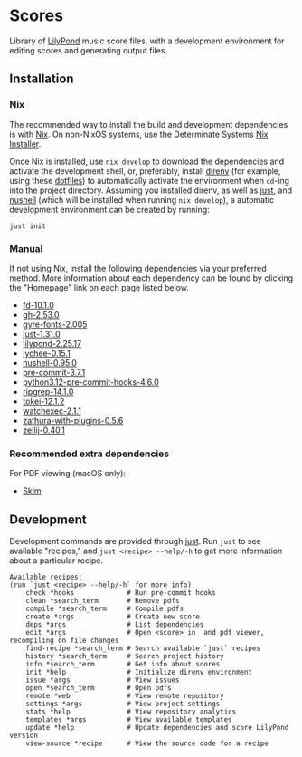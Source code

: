 # Scores

Library of [LilyPond](https://lilypond.org/) music score files, with a
development environment for editing scores and generating output files.

## Installation

### Nix

The recommended way to install the build and development dependencies is with
[Nix](https://nix.dev/). On non-NixOS systems, use the Determinate Systems
[Nix Installer](https://github.com/DeterminateSystems/nix-installer).

Once Nix is installed, use `nix develop` to download the dependencies and
activate the development shell, or, preferably, install
[direnv](https://direnv.net/) (for example, using these
[dotfiles](https://github.com/tymbalodeon/.dotfiles)) to automatically activate
the environment when `cd`-ing into the project directory. Assuming you installed
direnv, as well as [just](https://just.systems/man/en/), and
[nushell](https://www.nushell.sh/) (which will be installed when running `nix
develop`), a automatic development environment can be created by running:

```nushell
just init
```

### Manual

If not using Nix, install the following dependencies via your preferred method.
More information about each dependency can be found by clicking the "Homepage"
link on each page listed below.

<!-- `just deps` start -->

- [fd-10.1.0](https://search.nixos.org/packages?channel=unstable&show=fd)
- [gh-2.53.0](https://search.nixos.org/packages?channel=unstable&show=gh)
- [gyre-fonts-2.005](https://search.nixos.org/packages?channel=unstable&show=gyre-fonts)
- [just-1.31.0](https://search.nixos.org/packages?channel=unstable&show=just)
- [lilypond-2.25.17](https://search.nixos.org/packages?channel=unstable&show=lilypond)
- [lychee-0.15.1](https://search.nixos.org/packages?channel=unstable&show=lychee)
- [nushell-0.95.0](https://search.nixos.org/packages?channel=unstable&show=nushell)
- [pre-commit-3.7.1](https://search.nixos.org/packages?channel=unstable&show=pre-commit)
- [python3.12-pre-commit-hooks-4.6.0](https://search.nixos.org/packages?channel=unstable&show=python3.12-pre-commit-hooks)
- [ripgrep-14.1.0](https://search.nixos.org/packages?channel=unstable&show=ripgrep)
- [tokei-12.1.2](https://search.nixos.org/packages?channel=unstable&show=tokei)
- [watchexec-2.1.1](https://search.nixos.org/packages?channel=unstable&show=watchexec)
- [zathura-with-plugins-0.5.6](https://search.nixos.org/packages?channel=unstable&show=zathura-with-plugins)
- [zellij-0.40.1](https://search.nixos.org/packages?channel=unstable&show=zellij)

<!-- `just deps` end -->

### Recommended extra dependencies

For PDF viewing (macOS only):

- [Skim](https://skim-app.sourceforge.io/ "Skim")

## Development

Development commands are provided through [just](https://just.systems/man/en/).
Run `just` to see available "recipes," and `just <recipe> --help/-h` to get more
information about a particular recipe.

<!-- markdownlint-disable MD013 -->
<!-- `just` start -->

```nushell
Available recipes:
(run `just <recipe> --help/-h` for more info)
    check *hooks             # Run pre-commit hooks
    clean *search_term       # Remove pdfs
    compile *search_term     # Compile pdfs
    create *args             # Create new score
    deps *args               # List dependencies
    edit *args               # Open <score> in  and pdf viewer, recompiling on file changes
    find-recipe *search_term # Search available `just` recipes
    history *search_term     # Search project history
    info *search_term        # Get info about scores
    init *help               # Initialize direnv environment
    issue *args              # View issues
    open *search_term        # Open pdfs
    remote *web              # View remote repository
    settings *args           # View project settings
    stats *help              # View repository analytics
    templates *args          # View available templates
    update *help             # Update dependencies and score LilyPond version
    view-source *recipe      # View the source code for a recipe
```
<!-- `just` end -->
<!-- markdownlint-enable MD013 -->